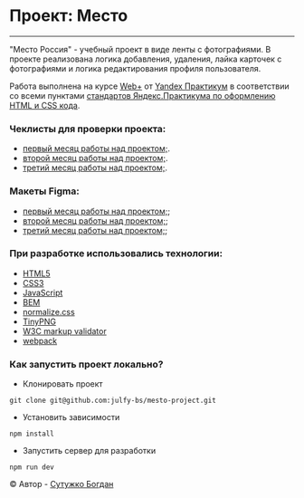 # Проект: Место
***
"Место Россия" - учебный проект в виде ленты с фотографиями. В проекте реализована логика добавления, удаления, лайка карточек с фотографиями и логика редактирования профиля пользователя.

Работа выполнена на курсе [Web+][yandex-practicum-web-plus] от [Yandex Практикум][yandex-practicum-url] в соответствии со всеми пунктами [стандартов Яндекс.Практикума по оформлению HTML и CSS кода][yandex-styleguide].

### Чеклисты для проверки проекта:
- [первый месяц работы над проектом;][mesto-checklist-1].
- [второй месяц работы над проектом;][mesto-checklist-2].
- [третий месяц работы над проектом;][mesto-checklist-3].

### Макеты Figma:
- [первый месяц работы над проектом;][mesto-figma-1];
- [второй месяц работы над проектом;][mesto-figma-2];
- [третий месяц работы над проектом;][mesto-figma-3];

### При разработке использовались технологии:
- [HTML5][tech-html]
- [CSS3][tech-css]
- [JavaScript][tech-js]
- [BEM][tech-bem]
- [normalize.css][tech-normalize-css]
- [TinyPNG][tech-tiny-png]
- [W3C markup validator][tech-tech-markup-validator]
- [webpack][tech-webpack]


### Как запустить проект локально?

- Клонировать проект
```
git clone git@github.com:julfy-bs/mesto-project.git
```
- Установить зависимости
```
npm install
```
- Запустить сервер для разработки
```
npm run dev
```

&copy; Автор - [Сутужко Богдан][author-github]

[//]: # 'Общие переменные для проектов Yandex'
[yandex-practicum-web-plus]: https://practicum.yandex.ru/promo/long-courses/web
[yandex-practicum-url]: https://practicum.yandex.ru/
[yandex-styleguide]: https://code.s3.yandex.net/web-developer/static/design-rules/index.html

[//]: # 'Общие переменные автора'
[author-github]: https://github.com/julfy-bs

[//]: # 'Переменные для проекта mesto'
[mesto-checklist-1]: https://code.s3.yandex.net/web-developer/checklists-pdf/web-plus/checklist-3.pdf
[mesto-checklist-2]: https://code.s3.yandex.net/web-developer/checklists-pdf/web-plus/checklist-4.pdf
[mesto-checklist-3]: https://code.s3.yandex.net/web-developer/checklists-pdf/web-plus/checklist-8.pdf
[mesto-figma-1]: https://www.figma.com/file/2cn9N9jSkmxD84oJik7xL7/JavaScript.-Sprint-4?node-id=0%3A1
[mesto-figma-2]: https://www.figma.com/file/bjyvbKKJN2naO0ucURl2Z0/JavaScript.-Sprint-5?node-id=0%3A1
[mesto-figma-3]: https://www.figma.com/file/kRVLKwYG3d1HGLvh7JFWRT/JavaScript.-Sprint-6?node-id=0%3A1&t=NTZ6LMqKskKd4S1Z-0

[//]: # 'Переменные используемых технологий'
[tech-html]: https://html5.org/
[tech-css]: https://www.w3.org/Style/CSS/Overview.en.html
[tech-js]: https://www.javascript.com/
[tech-bem]: https://ru.bem.info/methodology/
[tech-normalize-css]: https://necolas.github.io/normalize.css/
[tech-tech-markup-validator]: https://validator.w3.org/
[tech-tiny-png]: https://tinypng.com/
[tech-webpack]: https://webpack.js.org/

